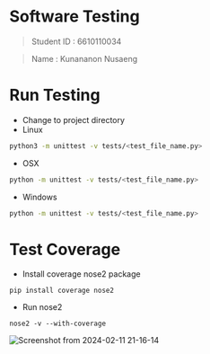 # Software Testing

>Student ID : 6610110034 

>Name : Kunananon Nusaeng



# Run Testing
- Change to project directory
- Linux
``` bash
python3 -m unittest -v tests/<test_file_name.py>
```
- OSX
``` bash
python -m unittest -v tests/<test_file_name.py>
```
- Windows
``` bash
python -m unittest -v tests/<test_file_name.py>
```
# Test Coverage
- Install coverage nose2 package
``` 
pip install coverage nose2
```
- Run nose2
``` 
nose2 -v --with-coverage
```

![Screenshot from 2024-02-11 21-16-14](https://github.com/kanjicool/Software-Testing/assets/144304593/949d6b7b-0fbc-4cb4-9f1e-6719adbcaed1)
